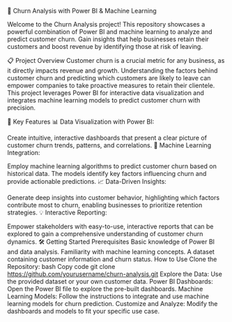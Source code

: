 🚀 Churn Analysis with Power BI & Machine Learning

Welcome to the Churn Analysis project! This repository showcases a powerful combination of Power BI and machine learning to analyze and predict customer churn. Gain insights that help businesses retain their customers and boost revenue by identifying those at risk of leaving.

📋 Project Overview
Customer churn is a crucial metric for any business, as it directly impacts revenue and growth. Understanding the factors behind customer churn and predicting which customers are likely to leave can empower companies to take proactive measures to retain their clientele. This project leverages Power BI for interactive data visualization and integrates machine learning models to predict customer churn with precision.

🔑 Key Features
📊 Data Visualization with Power BI:

Create intuitive, interactive dashboards that present a clear picture of customer churn trends, patterns, and correlations.
🤖 Machine Learning Integration:

Employ machine learning algorithms to predict customer churn based on historical data. The models identify key factors influencing churn and provide actionable predictions.
📈 Data-Driven Insights:

Generate deep insights into customer behavior, highlighting which factors contribute most to churn, enabling businesses to prioritize retention strategies.
💡 Interactive Reporting:

Empower stakeholders with easy-to-use, interactive reports that can be explored to gain a comprehensive understanding of customer churn dynamics.
🛠️ Getting Started
Prerequisites
Basic knowledge of Power BI and data analysis.
Familiarity with machine learning concepts.
A dataset containing customer information and churn status.
How to Use
Clone the Repository:
bash
Copy code
git clone https://github.com/yourusername/churn-analysis.git
Explore the Data: Use the provided dataset or your own customer data.
Power BI Dashboards: Open the Power BI file to explore the pre-built dashboards.
Machine Learning Models: Follow the instructions to integrate and use machine learning models for churn prediction.
Customize and Analyze: Modify the dashboards and models to fit your specific use case.
